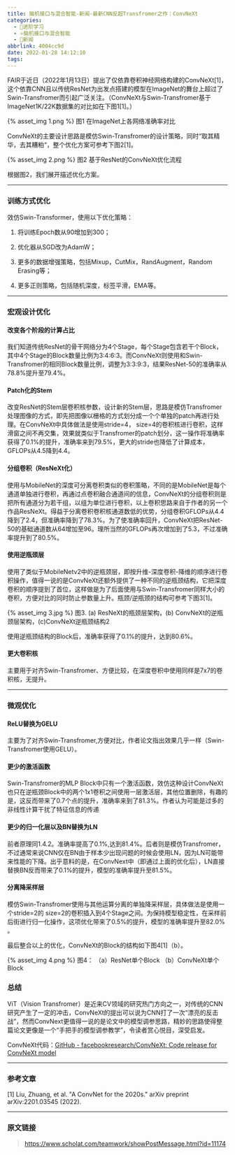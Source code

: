 ```yaml
---
title: 脑机接口与混合智能-新闻-最新CNN反超Transfromer之作：ConvNeXt
categories:
  - 🌙进阶学习
  - ⭐脑机接口与混合智能
  - 💫新闻
abbrlink: 4004cc9d
date: 2022-01-28 14:12:10
tags:
---
```


FAIR于近日（2022年1月13日）提出了仅依靠卷积神经网络构建的ConvNeXt[1]，这个依靠CNN且以传统ResNet为出发点搭建的模型在ImageNet的舞台上超过了Swin-Transfromer而引起广泛关注。（ConvNeXt与Swin-Transfromer基于ImageNet1K/22K数据集的对比如在下图1[1]。）

{% asset_img 1.png %}
图1 在ImageNet上各网络准确率对比

<!--more-->

ConvNeXt的主要设计思路是模仿Swin-Transfromer的设计策略，同时“取其精华，去其糟粕“，整个优化方案可参考下图2[1]。

{% asset_img 2.png %}
图2 基于ResNet的ConvNeXt优化流程

根据图2，我们展开描述优化方案。

***

### 训练方式优化

效仿Swin-Transformer，使用以下优化策略：

1. 将训练Epoch数从90增加到300；

2. 优化器从SGD改为AdamW；

3. 更多的数据增强策略，包括Mixup，CutMix，RandAugment，Random Erasing等；

4. 更多正则策略，包括随机深度，标签平滑，EMA等。

***

### 宏观设计优化

#### 改变各个阶段的计算占比

我们知道传统ResNet的骨干网络分为4个Stage，每个Stage包含若干个Block，其中4个Stage的Block数量比例为3:4:6:3。而ConvNeXt则使用和Swin-Transfromer的相同Block数量比例，调整为3:3:9:3，结果ResNet-50的准确率从78.8%提升至79.4%。

#### Patch化的Stem

改变ResNet的Stem层卷积核参数，设计新的Stem层，思路是模仿Transfromer处理图像的方式，即先把图像以栅格的方式划分成一个个单独的patch再进行处理。在ConvNeXt中具体做法是使用stride=4， size=4的卷积核进行卷积，这样滑窗之间不再交集，效果就类似于Transfromer的patch划分，这一操作将准确率获得了0.1%的提升，准确率来到79.5%，更大的stride也降低了计算成本，GFLOPs从4.5降到4.4。

#### 分组卷积（ResNeXt化）

使用与MobileNet的深度可分离卷积类似的卷积策略，不同的是MobileNet是每个通道单独进行卷积，再通过点卷积融合通道间的信息，ConvNeXt的分组卷积则是把所有通道分为若干组，以组为单位进行卷积，以上卷积思路来自于作者的另一个作品ResNeXt。得益于分离卷积卷积核通道数低的优势，分组卷积GFLOPs从4.4降到了2.4，但准确率降到了78.3%。为了使准确率回升，ConvNeXt把ResNet-50的基础通道数从64增加至96。理所当然的GFLOPs再次增加到了5.3，不过准确率提升到了80.5%。

#### 使用逆瓶颈层

使用了类似于MobileNetv2中的逆瓶颈层，即按升维-深度卷积-降维的顺序进行卷积操作，值得一说的是ConvNeXt还额外提供了一种不同的逆瓶颈结构，它把深度卷积的顺序提到了首位，这样做是为了后面使用与Swin-Transfromer同样大小的卷积，方便对比的同时防止参数量上升。瓶颈/逆瓶颈的结构可参考下图3[1]。

{% asset_img 3.jpg %}
图3. (a) ResNeXt的瓶颈层架构，(b) ConvNeXt的逆瓶颈层架构，(c)ConvNeXt逆瓶颈结构2

使用逆瓶颈结构的Block后，准确率获得了0.1%的提升，达到80.6%。

#### 更大卷积核

主要用于对齐Swin-Transfromer、方便比较，在深度卷积中使用同样是7x7的卷积核，无提升。

***

### 微观优化

#### ReLU替换为GELU

主要为了对齐Swin-Transfromer,方便对比，作者论文指出效果几乎一样（Swin-Transfromer使用GELU）。

#### 更少的激活函数

Swin-Transfromer的MLP Block中只有一个激活函数，效仿这种设计ConvNeXt也只在逆瓶颈Block中的两个1x1卷积之间使用一层激活层，其他位置删除，有趣的是，这反而带来了0.7个点的提升，准确率来到了81.3%。作者认为可能是过多的非线性计算干扰了特征信息的传递

#### 更少的归一化层以及BN替换为LN

前者原理同1.4.2。准确率提高了0.1%,达到81.4%。后者则是模仿Transfromer，不过通常来说CNN仅在BN由于样本少出现问题的时候会使用LN，因为LN可能带来性能的下降。出乎意料的是，在ConvNext中（即通过上面的优化后），LN直接替换BN反而带来了0.1%的提升，模型的准确率提升至81.5%。

#### 分离降采样层

模仿Swin-Transfromer使用与其他运算分离的单独降采样层，具体做法是使用一个stride=2的 size=2的卷积插入到4个Stage之间。为保持模型稳定性，在采样前后街进行归一化操作，这项优化带来了0.5%的提升，模型的准确率提升至82.0% 。

最后整合以上的优化，ConvNeXt的Block的结构如下图4[1]（b）。

{% asset_img 4.png %}
图4： （a）ResNet单个Block （b）ConvNeXt单个Block

### 总结

ViT（Vision Transfromer）是近来CV领域的研究热门方向之一，对传统的CNN研究产生了一定的冲击，ConvNeXt的提出可以说为CNN打了一次“漂亮的反击战”，然而ConvNext更值得一说的是论文中的模型调参思路，精妙的思路使得整篇论文更像是一个“手把手的模型调参教学”，令读者赏心悦目，深受启发。

ConvNeXt代码：[GitHub - facebookresearch/ConvNeXt: Code release for ConvNeXt model](https://github.com/facebookresearch/ConvNeXt) 

***

### 参考文章

[1] Liu, Zhuang, et al. "A ConvNet for the 2020s." arXiv preprint arXiv:2201.03545 (2022).

***

### 原文链接

> <https://www.scholat.com/teamwork/showPostMessage.html?id=11174>
